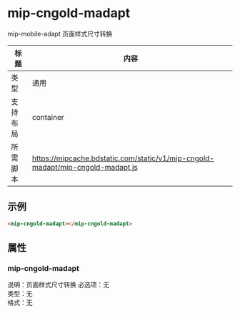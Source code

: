 # mip-cngold-madapt

mip-mobile-adapt 页面样式尺寸转换

标题|内容
----|----
类型|通用
支持布局|container
所需脚本|https://mipcache.bdstatic.com/static/v1/mip-cngold-madapt/mip-cngold-madapt.js

## 示例

```html
<mip-cngold-madapt></mip-cngold-madapt>
```

## 属性

### mip-cngold-madapt

说明：页面样式尺寸转换
必选项：无  
类型：无  
格式：无
